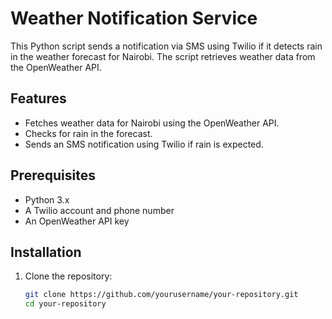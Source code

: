 # Weather Notification Service

This Python script sends a notification via SMS using Twilio if it detects rain in the weather forecast for Nairobi. The script retrieves weather data from the OpenWeather API.

## Features

- Fetches weather data for Nairobi using the OpenWeather API.
- Checks for rain in the forecast.
- Sends an SMS notification using Twilio if rain is expected.

## Prerequisites

- Python 3.x
- A Twilio account and phone number
- An OpenWeather API key

## Installation

1. Clone the repository:
   ```bash
   git clone https://github.com/yourusername/your-repository.git
   cd your-repository
